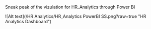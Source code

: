 Sneak peak of the vizulation for HR_Analytics through Power BI

![Alt text](/HR Analytics/HR_Analytics PowerBI SS.png?raw=true "HR Analytics Dashboard")
